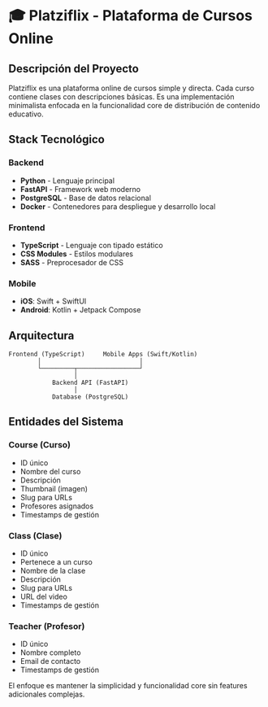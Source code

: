 # 🎓 Platziflix - Plataforma de Cursos Online

## Descripción del Proyecto

Platziflix es una plataforma online de cursos simple y directa. Cada curso contiene clases con descripciones básicas. Es una implementación minimalista enfocada en la funcionalidad core de distribución de contenido educativo.

## Stack Tecnológico

### Backend

- **Python** - Lenguaje principal
- **FastAPI** - Framework web moderno
- **PostgreSQL** - Base de datos relacional
- **Docker** - Contenedores para despliegue y desarrollo local

### Frontend

- **TypeScript** - Lenguaje con tipado estático
- **CSS Modules** - Estilos modulares
- **SASS** - Preprocesador de CSS

### Mobile

- **iOS**: Swift + SwiftUI
- **Android**: Kotlin + Jetpack Compose

## Arquitectura

```text
Frontend (TypeScript)     Mobile Apps (Swift/Kotlin)
        │                           │
        └─────────┬─────────────────┘
                  │
            Backend API (FastAPI)
                  │
            Database (PostgreSQL)
```

## Entidades del Sistema

### Course (Curso)

- ID único
- Nombre del curso
- Descripción
- Thumbnail (imagen)
- Slug para URLs
- Profesores asignados
- Timestamps de gestión

### Class (Clase)

- ID único
- Pertenece a un curso
- Nombre de la clase
- Descripción
- Slug para URLs
- URL del video
- Timestamps de gestión

### Teacher (Profesor)

- ID único
- Nombre completo
- Email de contacto
- Timestamps de gestión

El enfoque es mantener la simplicidad y funcionalidad core sin features adicionales complejas.
